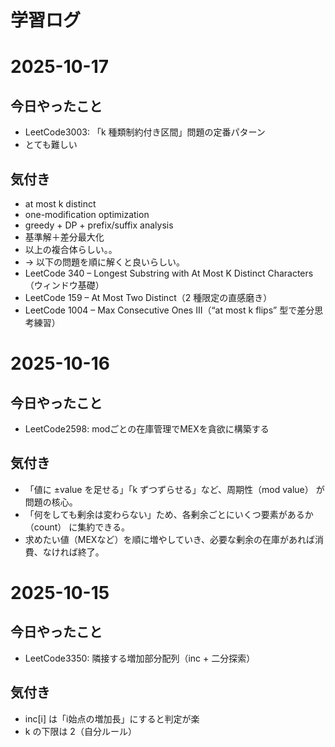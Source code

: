 # 学習ログ
# 2025-10-17
## 今日やったこと
- LeetCode3003: 「k 種類制約付き区間」問題の定番パターン
- とても難しい

## 気付き
- at most k distinct
- one-modification optimization
- greedy + DP + prefix/suffix analysis
- 基準解＋差分最大化
- 以上の複合体らしい。。
- → 以下の問題を順に解くと良いらしい。
- LeetCode 340 – Longest Substring with At Most K Distinct Characters（ウィンドウ基礎）
- LeetCode 159 – At Most Two Distinct（2 種限定の直感磨き）
- LeetCode 1004 – Max Consecutive Ones III（“at most k flips” 型で差分思考練習）


# 2025-10-16
## 今日やったこと
- LeetCode2598: modごとの在庫管理でMEXを貪欲に構築する

## 気付き
- 「値に ±value を足せる」「k ずつずらせる」など、周期性（mod value） が問題の核心。
- 「何をしても剰余は変わらない」ため、各剰余ごとにいくつ要素があるか（count） に集約できる。
- 求めたい値（MEXなど）を順に増やしていき、必要な剰余の在庫があれば消費、なければ終了。

# 2025-10-15
## 今日やったこと
- LeetCode3350: 隣接する増加部分配列（inc + 二分探索）

## 気付き
- inc[i] は「i始点の増加長」にすると判定が楽
- k の下限は 2（自分ルール）
